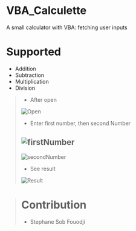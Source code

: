 # VBA_Calculette

A small calculator with VBA:  fetching user inputs

# Supported

- Addition
- Subtraction
- Multiplication
- Division

>
> - After open
>
> ![Open](https://user-images.githubusercontent.com/28387985/119685825-007b4980-be46-11eb-9466-754133d3d4c1.PNG)
>
> - Enter first number, then  second Number
>
> ![firstNumber](https://user-images.githubusercontent.com/28387985/119685867-0a9d4800-be46-11eb-8e08-3e8053dff3b8.PNG)
> -
> ![secondNumber](https://user-images.githubusercontent.com/28387985/119685895-125cec80-be46-11eb-9493-b679a2fd817d.PNG)
> 
> - See result
> 
> ![Result](https://user-images.githubusercontent.com/28387985/119685916-1721a080-be46-11eb-8ede-346e2dd7733d.PNG)
> 

>
> # Contribution
>
> - Stephane Sob Fouodji
>

